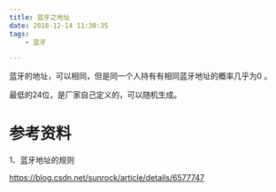 ```yaml
---
title: 蓝牙之地址
date: 2018-12-14 11:38:35
tags:
	- 蓝牙

---
```




蓝牙的地址，可以相同，但是同一个人持有有相同蓝牙地址的概率几乎为0 。

最低的24位，是厂家自己定义的，可以随机生成。



# 参考资料

1、蓝牙地址的规则

https://blog.csdn.net/sunrock/article/details/6577747